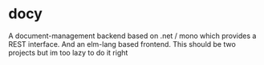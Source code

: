 # docy
A document-management backend based on .net / mono which provides a REST interface. And an elm-lang based frontend. This should be two projects but im too lazy to do it right

